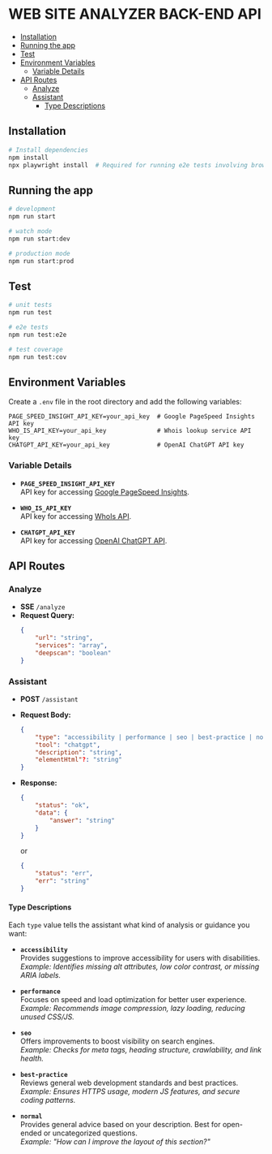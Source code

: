 # WEB SITE ANALYZER BACK-END API

- [Installation](#installation)
- [Running the app](#running-the-app)
- [Test](#test)
- [Environment Variables](#environment-variables)
    - [Variable Details](#variable-details)
- [API Routes](#api-routes)
    - [Analyze](#analyze)
    - [Assistant](#assistant)
        - [Type Descriptions](#type-descriptions)

## Installation

```bash
# Install dependencies
npm install
npx playwright install  # Required for running e2e tests involving browser automation
```

## Running the app

```bash
# development
npm run start

# watch mode
npm run start:dev

# production mode
npm run start:prod
```

## Test

```bash
# unit tests
npm run test

# e2e tests
npm run test:e2e

# test coverage
npm run test:cov
```

## Environment Variables

Create a `.env` file in the root directory and add the following variables:

```
PAGE_SPEED_INSIGHT_API_KEY=your_api_key  # Google PageSpeed Insights API key
WHO_IS_API_KEY=your_api_key              # Whois lookup service API key
CHATGPT_API_KEY=your_api_key             # OpenAI ChatGPT API key
```

### Variable Details

- **`PAGE_SPEED_INSIGHT_API_KEY`**  
  API key for accessing [Google PageSpeed Insights](https://developers.google.com/speed/docs/insights/v5/get-started).

- **`WHO_IS_API_KEY`**  
  API key for accessing [WhoIs API](https://whoisjson.com/).

- **`CHATGPT_API_KEY`**  
  API key for accessing [OpenAI ChatGPT API](https://platform.openai.com/account/api-keys).

## API Routes

### Analyze

- **SSE** `/analyze`
- **Request Query:**
    ```json
    {
        "url": "string",
        "services": "array",
        "deepscan": "boolean"
    }
    ```

### Assistant

- **POST** `/assistant`
- **Request Body:**

    ```json
    {
        "type": "accessibility | performance | seo | best-practice | normal",
        "tool": "chatgpt",
        "description": "string",
        "elementHtml"?: "string"
    }
    ```

- **Response:**
    ```json
    {
        "status": "ok",
        "data": {
            "answer": "string"
        }
    }
    ```
    or
    ```json
    {
        "status": "err",
        "err": "string"
    }
    ```

#### Type Descriptions

Each `type` value tells the assistant what kind of analysis or guidance you want:

- **`accessibility`**  
  Provides suggestions to improve accessibility for users with disabilities.  
  _Example: Identifies missing alt attributes, low color contrast, or missing ARIA labels._

- **`performance`**  
  Focuses on speed and load optimization for better user experience.  
  _Example: Recommends image compression, lazy loading, reducing unused CSS/JS._

- **`seo`**  
  Offers improvements to boost visibility on search engines.  
  _Example: Checks for meta tags, heading structure, crawlability, and link health._

- **`best-practice`**  
  Reviews general web development standards and best practices.  
  _Example: Ensures HTTPS usage, modern JS features, and secure coding patterns._

- **`normal`**  
  Provides general advice based on your description. Best for open-ended or uncategorized questions.  
  _Example: "How can I improve the layout of this section?"_
